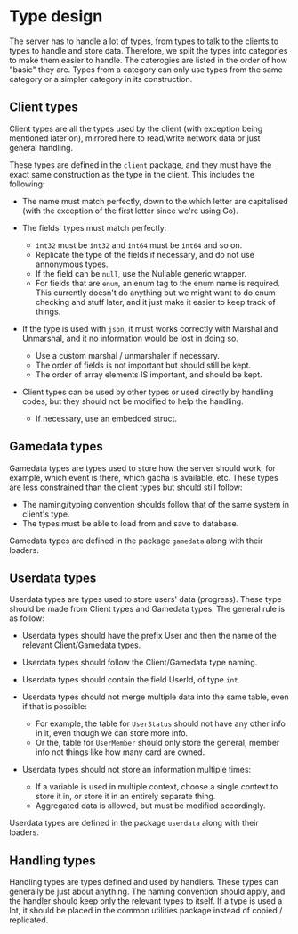 # Type design
The server has to handle a lot of types, from types to talk to the clients to types to handle and store data. Therefore, we split the types into categories to make them easier to handle. The caterogies are listed in the order of how "basic" they are. Types from a category can only use types from the same category or a simpler category in its construction. 

## Client types
Client types are all the types used by the client (with exception being mentioned later on), mirrored here to read/write network data or just general handling.

These types are defined in the `client` package, and they must have the exact same construction as the type in the client. This includes the following:

- The name must match perfectly, down to the which letter are capitalised (with the exception of the first letter since we're using Go).
- The fields' types must match perfectly:

  - `int32` must be `int32` and `int64` must be `int64` and so on.
  - Replicate the type of the fields if necessary, and do not use annonymous types.
  - If the field can be `null`, use the Nullable generic wrapper.
  - For fields that are `enum`, an enum tag to the enum name is required. This currently doesn't do anything but we might want to do enum checking and stuff later, and it just make it easier to keep track of things.
- If the type is used with `json`, it must works correctly with Marshal and Unmarshal, and it no information would be lost in doing so.

  - Use a custom marshal / unmarshaler if necessary.
  - The order of fields is not important but should still be kept.
  - The order of array elements IS important, and should be kept.
- Client types can be used by other types or used directly by handling codes, but they should not be modified to help the handling. 

  - If necessary, use an embedded struct.

## Gamedata types
Gamedata types are types used to store how the server should work, for example, which event is there, which gacha is available, etc. These types are less constrained than the client types but should still follow:

- The naming/typing convention shoulds follow that of the same system in client's type.
- The types must be able to load from and save to database.

Gamedata types are defined in the package `gamedata` along with their loaders.

## Userdata types 
Userdata types are types used to store users' data (progress). These type should be made from Client types and Gamedata types. The general rule is as follow:

- Userdata types should have the prefix User and then the name of the relevant Client/Gamedata types.
- Userdata types should follow the Client/Gamedata type naming.
- Userdata types should contain the field UserId, of type `int`.
- Userdata types should not merge multiple data into the same table, even if that is possible:
  
  - For example, the table for `UserStatus` should not have any other info in it, even though we can store more info.
  - Or the, table for `UserMember` should only store the general, member info not things like how many card are owned.
- Userdata types should not store an information multiple times:

  - If a variable is used in multiple context, choose a single context to store it in, or store it in an entirely separate thing.
  - Aggregated data is allowed, but must be modified accordingly.

Userdata types are defined in the package `userdata` along with their loaders.

## Handling types
Handling types are types defined and used by handlers. These types can generally be just about anything. The naming convention should apply, and the handler should keep only the relevant types to itself. If a type is used a lot, it should be placed in the common utilities package instead of copied / replicated.